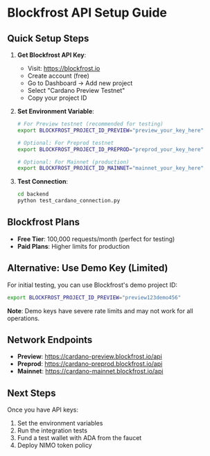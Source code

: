 # Blockfrost API Setup Guide

## Quick Setup Steps

1. **Get Blockfrost API Key**:
   - Visit: https://blockfrost.io
   - Create account (free)
   - Go to Dashboard → Add new project
   - Select "Cardano Preview Testnet"
   - Copy your project ID

2. **Set Environment Variable**:
   ```bash
   # For Preview testnet (recommended for testing)
   export BLOCKFROST_PROJECT_ID_PREVIEW="preview_your_key_here"
   
   # Optional: For Preprod testnet  
   export BLOCKFROST_PROJECT_ID_PREPROD="preprod_your_key_here"
   
   # Optional: For Mainnet (production)
   export BLOCKFROST_PROJECT_ID_MAINNET="mainnet_your_key_here"
   ```

3. **Test Connection**:
   ```bash
   cd backend
   python test_cardano_connection.py
   ```

## Blockfrost Plans

- **Free Tier**: 100,000 requests/month (perfect for testing)
- **Paid Plans**: Higher limits for production

## Alternative: Use Demo Key (Limited)

For initial testing, you can use Blockfrost's demo project ID:
```bash
export BLOCKFROST_PROJECT_ID_PREVIEW="preview123demo456"
```

**Note**: Demo keys have severe rate limits and may not work for all operations.

## Network Endpoints

- **Preview**: https://cardano-preview.blockfrost.io/api
- **Preprod**: https://cardano-preprod.blockfrost.io/api  
- **Mainnet**: https://cardano-mainnet.blockfrost.io/api

## Next Steps

Once you have API keys:
1. Set the environment variables
2. Run the integration tests
3. Fund a test wallet with ADA from the faucet
4. Deploy NIMO token policy
